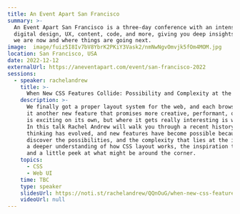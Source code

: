 ```yaml
---
title: An Event Apart San Francisco
summary: >-
  An Event Apart San Francisco is a three-day conference with an intense focus on
  digital design, UX, content, code, and more, giving you deep insights into where
  we are now and where things are going next.
image:  image/fuiz5I8Iv7bV8YbrK2PKiY3Vask2/nmNwNgvOmvjk5fOm4MOM.jpg
location: San Francisco, USA
date: 2022-12-12
externalUrl: https://aneventapart.com/event/san-francisco-2022
sessions:
  - speaker: rachelandrew
    title: >-
      When New CSS Features Collide: Possibility and Complexity at the Intersections
    description: >-
      We finally got a proper layout system for the web, and each browser release seems to bring with
      it another new feature that promises more creative, performant, or intuitive CSS. Each new feature
      is exciting on its own, but where it gets really interesting is when we combine these things.
      In this talk Rachel Andrew will walk you through a recent history of CSS layout, demonstrating how
      thinking has evolved, and new features have become possible because of earlier decisions. You'll
      discover the possibilities, and the complexity that lies at the intersections. Leave this talk with
      a deeper understanding of how CSS layout works, the inspiration to try combining different features,
      and a little peek at what might be around the corner.
    topics:
      - CSS
      - Web UI
    time: TBC
    type: speaker
    slidesUrl: https://noti.st/rachelandrew/QQnOuG/when-new-css-features-collide-possibility-and-complexity-at-the-intersections
    videoUrl: null
---
```

